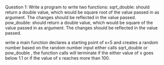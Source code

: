 Question 1: Write a program to write two functions:
sqrt_double: should return a double value, which would be square root of the value passed in as argument. The changes should be reflected in the value passed.                 
pow_double: should return a double value, which would be square of the value passed in as argument. The changes should be reflected in the value passed.

write a main function declares a starting point of x=5 and creates a random number based on the random number input either calls sqrt_double or pow_double ,
the function calls will terminate if the either value of x goes below 1.1 or if the value of x reaches more than 100. 
